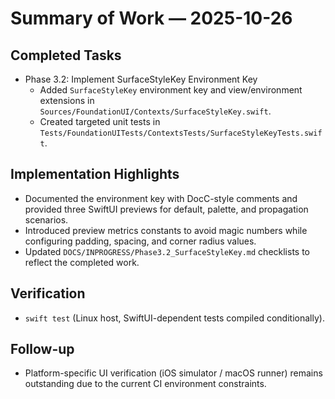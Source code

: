 # Summary of Work — 2025-10-26

## Completed Tasks
- Phase 3.2: Implement SurfaceStyleKey Environment Key
  - Added `SurfaceStyleKey` environment key and view/environment extensions in `Sources/FoundationUI/Contexts/SurfaceStyleKey.swift`.
  - Created targeted unit tests in `Tests/FoundationUITests/ContextsTests/SurfaceStyleKeyTests.swift`.

## Implementation Highlights
- Documented the environment key with DocC-style comments and provided three SwiftUI previews for default, palette, and propagation scenarios.
- Introduced preview metrics constants to avoid magic numbers while configuring padding, spacing, and corner radius values.
- Updated `DOCS/INPROGRESS/Phase3.2_SurfaceStyleKey.md` checklists to reflect the completed work.

## Verification
- `swift test` (Linux host, SwiftUI-dependent tests compiled conditionally).

## Follow-up
- Platform-specific UI verification (iOS simulator / macOS runner) remains outstanding due to the current CI environment constraints.
